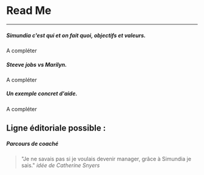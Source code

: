 # Read Me
_________________________________


##### Simundia c'est qui et on fait quoi, objectifs et valeurs.

A compléter

##### Steeve jobs vs Marilyn.

A compléter

##### Un exemple concret d'aide.

A compléter

## Ligne éditoriale possible :

##### Parcours de coaché


> "Je ne savais pas si je voulais devenir manager, grâce à Simundia je sais."
_idée de Catherine Snyers_